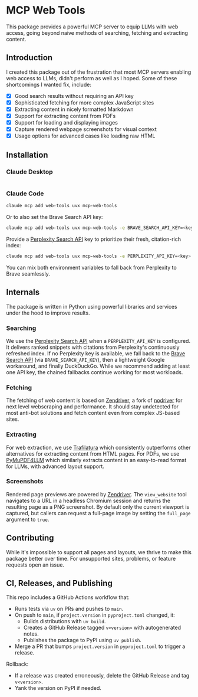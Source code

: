 # MCP Web Tools

This package provides a powerful MCP server to equip LLMs with web access, going beyond naive methods of searching, fetching and extracting content.

## Introduction

I created this package out of the frustration that most MCP servers enabling web access to LLMs, didn't perform as well as I hoped. Some of these shortcomings I wanted fix, include:

- [x] Good search results without requiring an API key
- [x] Sophisticated fetching for more complex JavaScript sites
- [x] Extracting content in nicely formatted Markdown
- [x] Support for extracting content from PDFs
- [x] Support for loading and displaying images
- [x] Capture rendered webpage screenshots for visual context
- [x] Usage options for advanced cases like loading raw HTML

## Installation

### Claude Desktop

```json
```

### Claude Code

```bash
claude mcp add web-tools uvx mcp-web-tools
```

Or to also set the Brave Search API key:

```bash
claude mcp add web-tools uvx mcp-web-tools -e BRAVE_SEARCH_API_KEY=<key>
```

Provide a [Perplexity Search API](https://www.perplexity.ai/api-platform) key to prioritize their fresh, citation-rich index:

```bash
claude mcp add web-tools uvx mcp-web-tools -e PERPLEXITY_API_KEY=<key>
```

You can mix both environment variables to fall back from Perplexity to Brave seamlessly.

## Internals

The package is written in Python using powerful libraries and services under the hood to improve results.

### Searching

We use the [Perplexity Search API](https://www.perplexity.ai/hub/blog/introducing-the-perplexity-search-api) when a `PERPLEXITY_API_KEY` is configured. It delivers ranked snippets with citations from Perplexity's continuously refreshed index. If no Perplexity key is available, we fall back to the [Brave Search API](https://brave.com/search/api) (via `BRAVE_SEARCH_API_KEY`), then a lightweight Google workaround, and finally DuckDuckGo. While we recommend adding at least one API key, the chained fallbacks continue working for most workloads.

### Fetching

The fetching of web content is based on [Zendriver](https://github.com/stephanlensky/zendriver), a fork of [nodriver](https://github.com/ultrafunkamsterdam/nodriver/) for next level webscraping and performance. It should stay undetected for most anti-bot solutions and fetch content even from complex JS-based sites.

### Extracting

For web extraction, we use [Trafilatura](https://trafilatura.readthedocs.io/en/latest/index.html) which consistently outperforms other alternatives for extracting content from HTML pages. For PDFs, we use [PyMuPDF4LLM](https://pymupdf.readthedocs.io/en/latest/pymupdf4llm/) which similarly extracts content in an easy-to-read format for LLMs, with advanced layout support.

### Screenshots

Rendered page previews are powered by [Zendriver](https://github.com/stephanlensky/zendriver). The `view_website` tool navigates to a URL in a headless Chromium session and returns the resulting page as a PNG screenshot. By default only the current viewport is captured, but callers can request a full-page image by setting the `full_page` argument to `true`.

## Contributing

While it's impossible to support all pages and layouts, we thrive to make this package better over time. For unsupported sites, problems, or feature requests open an issue.

## CI, Releases, and Publishing

This repo includes a GitHub Actions workflow that:

- Runs tests via `uv` on PRs and pushes to `main`.
- On push to `main`, if `project.version` in `pyproject.toml` changed, it:
  - Builds distributions with `uv build`.
  - Creates a GitHub Release tagged `v<version>` with autogenerated notes.
  - Publishes the package to PyPI using `uv publish`.
- Merge a PR that bumps `project.version` in `pyproject.toml` to trigger a release.

Rollback:

- If a release was created erroneously, delete the GitHub Release and tag `v<version>`.
- Yank the version on PyPI if needed.
